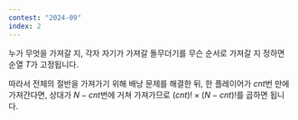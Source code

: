 ```yaml
---
contest: "2024-09"
index: 2
---
```


누가 무엇을 가져갈 지, 각자 자기가 가져갈 돌무더기를 무슨 순서로 가져갈 지 정하면 순열 $T$가 고정됩니다. 

따라서 전체의 절반을 가져가기 위해 배낭 문제를 해결한 뒤, 한 플레이어가 $cnt$번 만에 가져간다면, 상대가 $N-cnt$번에 거쳐 가져가므로 $(cnt)! \times (N-cnt)!$를 곱하면 됩니다.
